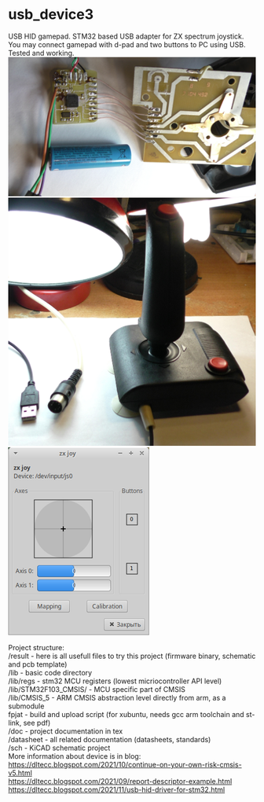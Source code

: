 # usb_device3
USB HID gamepad.
STM32 based USB adapter for ZX spectrum joystick. You may connect gamepad
with d-pad and two buttons to PC using USB.
Tested and working.
![device](result/pcb.JPG)
![eee](result/gamepad.JPG)
![eeee](result/test.png)

Project structure:\
/result - here is all usefull files to try this project (firmware binary, schematic and pcb template)\
/lib - basic code directory\
/lib/regs - stm32 MCU registers (lowest micriocontroller API level)\
/lib/STM32F103_CMSIS/ - MCU specific part of CMSIS\
/lib/CMSIS_5 - ARM CMSIS abstraction level directly from arm, as a submodule\
fpjat - build and upload script (for xubuntu, needs gcc arm toolchain and st-link, see pdf)\
/doc - project documentation in tex\
/datasheet - all related documentation (datasheets, standards)\
/sch - KiCAD schematic project\
More information about device is in blog:\
https://dltecc.blogspot.com/2021/10/continue-on-your-own-risk-cmsis-v5.html \
https://dltecc.blogspot.com/2021/09/report-descriptor-example.html \
https://dltecc.blogspot.com/2021/11/usb-hid-driver-for-stm32.html 
